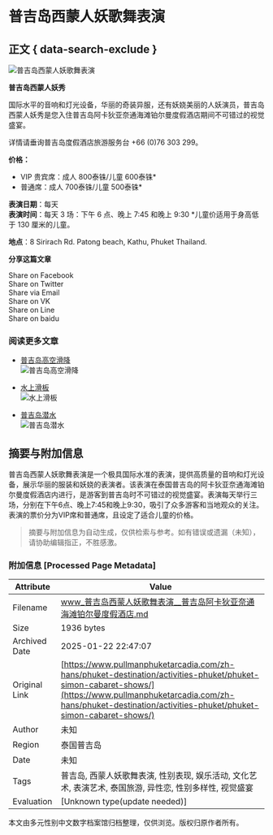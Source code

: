 # 普吉岛西蒙人妖歌舞表演

## 正文 { data-search-exclude }


![普吉岛西蒙人妖歌舞表演](https://d2e5ushqwiltxm.cloudfront.net/wp-content/uploads/sites/65/2017/01/31061448/Simon-Cabaret-724x357.jpg)

**普吉岛西蒙人妖秀**

国际水平的音响和灯光设备，华丽的奇装异服，还有妖娆美丽的人妖演员，普吉岛西蒙人妖秀是您入住普吉岛阿卡狄亚奈通海滩铂尔曼度假酒店期间不可错过的视觉盛宴。

详情请垂询普吉岛度假酒店旅游服务台 +66 (0)76 303 299。

**价格：**

- VIP 贵宾席：成人 800泰铢/儿童 600泰铢*
- 普通席：成人 700泰铢/儿童 500泰铢*

**表演日期**：每天  
**表演时间**：每天 3 场：下午 6 点、晚上 7:45 和晚上 9:30 *儿童价适用于身高低于 130 厘米的儿童。

**地点**：8 Sirirach Rd. Patong beach, Kathu, Phuket Thailand.

**分享这篇文章**

Share on Facebook  
Share on Twitter  
Share via Email  
Share on VK  
Share on Line  
Share on baidu  

### 阅读更多文章

- [普吉岛高空滑降](https://www.pullmanphuketarcadia.com/zh-hans/phuket-destination/activities-phuket/zip-lining-phuket/)  
![普吉岛高空滑降](https://d2e5ushqwiltxm.cloudfront.net/wp-content/uploads/sites/65/2017/01/10123400/Flying-hanuman-385x300.jpg)
  
- [水上滑板](https://www.pullmanphuketarcadia.com/zh-hans/phuket-destination/activities-phuket/wakeboarding/)  
![水上滑板](https://d2e5ushqwiltxm.cloudfront.net/wp-content/uploads/sites/65/2017/01/10123407/IMG_0658_resized-385x300.jpg)
  
- [普吉岛潜水](https://www.pullmanphuketarcadia.com/zh-hans/phuket-destination/activities-phuket/diving-phuket/)  
![普吉岛潜水](https://d2e5ushqwiltxm.cloudfront.net/wp-content/uploads/sites/65/2017/01/10123421/Depositphotos_25358239_original1-385x300.jpg)
<!-- tcd_original_link https://www.pullmanphuketarcadia.com/zh-hans/phuket-destination/activities-phuket/phuket-simon-cabaret-shows/ -->


## 摘要与附加信息

<!-- tcd_abstract -->
普吉岛西蒙人妖歌舞表演是一个极具国际水准的表演，提供高质量的音响和灯光设备，展示华丽的服装和妖娆的表演者。该表演在泰国普吉岛的阿卡狄亚奈通海滩铂尔曼度假酒店内进行，是游客到普吉岛时不可错过的视觉盛宴。表演每天举行三场，分别在下午6点、晚上7:45和晚上9:30，吸引了众多游客和当地观众的关注。表演的票价分为VIP席和普通席，且设定了适合儿童的价格。
<!-- tcd_abstract_end -->

> 摘要与附加信息为自动生成，仅供检索与参考。如有错误或遗漏（未知），请协助编辑指正，不胜感激。

### 附加信息 [Processed Page Metadata]

| Attribute       | Value                                  |
|-----------------|----------------------------------------|
| Filename        | www_普吉岛西蒙人妖歌舞表演__普吉岛阿卡狄亚奈通海滩铂尔曼度假酒店.md                             |
| Size            | 1936 bytes                           |
| Archived Date   | 2025-01-22 22:47:07                             |
| Original Link   | [https://www.pullmanphuketarcadia.com/zh-hans/phuket-destination/activities-phuket/phuket-simon-cabaret-shows/](https://www.pullmanphuketarcadia.com/zh-hans/phuket-destination/activities-phuket/phuket-simon-cabaret-shows/)                       |
| Author          | 未知                               |
| Region          | 泰国普吉岛                               |
| Date            | 未知                                 |
| Tags            | 普吉岛, 西蒙人妖歌舞表演, 性别表现, 娱乐活动, 文化艺术, 表演艺术, 泰国旅游, 异性恋, 性别多样性, 视觉盛宴                                 |
| Evaluation            | [Unknown type(update needed)]                                 |
<!-- tcd_table_end -->

本文由多元性别中文数字档案馆归档整理，仅供浏览。版权归原作者所有。
